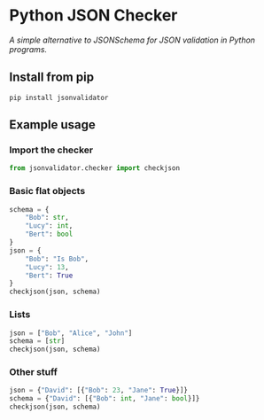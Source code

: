 Python JSON Checker
===================

*A simple alternative to JSONSchema for JSON validation in Python programs.*

Install from pip
----------------

```pip install jsonvalidator```

Example usage
-------------

### Import the checker

```python
from jsonvalidator.checker import checkjson
```

### Basic flat objects

```python
schema = {
    "Bob": str,
    "Lucy": int,
    "Bert": bool
}
json = {
    "Bob": "Is Bob",
    "Lucy": 13,
    "Bert": True
}
checkjson(json, schema)
```

### Lists

```python
json = ["Bob", "Alice", "John"]
schema = [str]
checkjson(json, schema)
```

### Other stuff
```python
json = {"David": [{"Bob": 23, "Jane": True}]}
schema = {"David": [{"Bob": int, "Jane": bool}]}
checkjson(json, schema)
```

